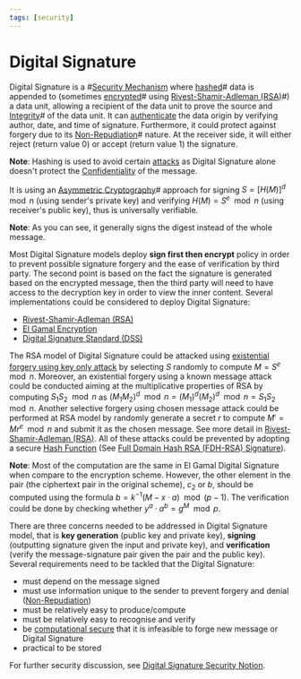 ```yaml
---
tags: [security]
---
```


# Digital Signature

Digital Signature is a #[Security Mechanism](202209261402.md) where
[hashed](202112122038.md)# data is appended to (sometimes
[encrypted](202209281121.md)# using [Rivest-Shamir-Adleman (RSA)](202210122110.md)#)
a data unit, allowing a recipient of the data unit to prove the source and
[Integrity](202210022154.md)# of the data unit. It can [authenticate](202210022151.md)
the data origin by verifying author, date, and time of signature. Furthermore, it
could protect against forgery due to its [Non-Repudiation](202210022159.md)#
nature. At the receiver side, it will either reject (return value 0) or accept
(return value 1) the signature.

**Note**: Hashing is used to avoid certain [attacks](202209281257.md) as Digital
Signature alone doesn't protect the [Confidentiality](202210022150.md) of the
message.

It is using an [Asymmetric Cryptography](202203221212.md)# approach for signing
$S = [H(M)]^d \mod n$ (using sender's private key) and verifying $H(M) = S^e
\mod n$ (using receiver's public key), thus is universally verifiable.

**Note**: As you can see, it generally signs the digest instead of the whole
message.

Most Digital Signature models deploy **sign first then encrypt** policy in order
to prevent possible signature forgery and the ease of verification by third
party. The second point is based on the fact the signature is generated based on
the encrypted message, then the third party will need to have access to the
decryption key in order to view the inner content. Several implementations could
be considered to deploy Digital Signature:
- [Rivest-Shamir-Adleman (RSA)](202210122110.md)
- [El Gamal Encryption](202212102116.md)
- [Digital Signature Standard (DSS)](202302061427.md)

The RSA model of Digital Signature could be attacked using
[existential forgery using key only attack](202302052024.md) by selecting $S$
randomly to compute $M = S^e \mod n$. Moreover, an existential forgery using a
known message attack could be conducted aiming at the multiplicative properties
of RSA by computing $S_1 S_2 \mod n$ as $(M_1 M_2)^d \mod n = (M_1)^d (M_2)^d
\mod n = S_1 S_2 \mod n$. Another selective forgery using chosen message attack
could be performed at RSA model by randomly generate a secret $r$ to compute $M'
= Mr^e \mod n$ and submit it as the chosen message. See more detail in
[Rivest-Shamir-Adleman (RSA)](202210122110.md). All of these attacks could be
prevented by adopting a secure [Hash Function](202112122038.md) (See
[Full Domain Hash RSA (FDH-RSA) Signature](202302061423.md)).

**Note**: Most of the computation are the same in El Gamal Digital Signature
when compare to the encryption scheme. However, the other element in the pair
(the ciphertext pair in the original scheme), $c_2$ or $b$, should be computed
using the formula $b = k^{-1} (M - x \cdot a) \mod (p - 1)$. The verification
could be done by checking whether $y^a \cdot a^b = g^M \mod p$.

There are three concerns needed to be addressed in Digital Signature model, that
is **key generation** (public key and private key), **signing** (outputting
signature given the input and private key), and **verification** (verify the
message-signature pair given the pair and the public key). Several requirements
need to be tackled that the Digital Signature:
- must depend on the message signed
- must use information unique to the sender to prevent forgery and denial
  ([Non-Repudiation](202210022159.md))
- must be relatively easy to produce/compute
- must be relatively easy to recognise and verify
- be [computational secure](202209281245.md) that it is infeasible to forge new
  message or Digital Signature
- practical to be stored

For further security discussion, see [Digital Signature Security Notion](202302052024.md).
